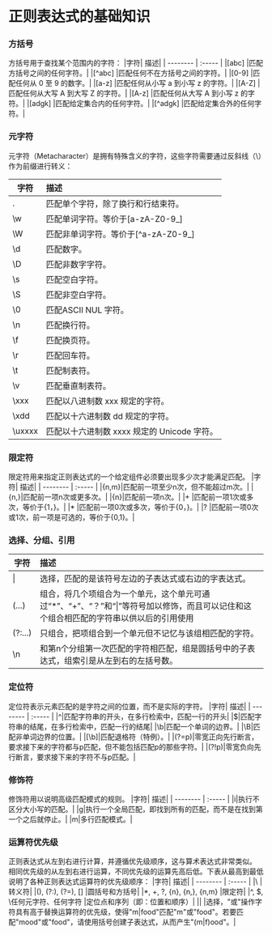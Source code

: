 # 正则表达式的基础知识


### **方括号** 
方括号用于查找某个范围内的字符：
|字符|	描述|
| --------  | :-----  | 
|[abc]	|匹配方括号之间的任何字符。|
|[^abc]	|匹配任何不在方括号之间的字符。|
|[0-9]	|匹配任何从 0 至 9 的数字。|
|[a-z]	|匹配任何从小写 a 到小写 z 的字符。|
|[A-Z]	|匹配任何从大写 A 到大写 Z 的字符。|
|[A-z]	|匹配任何从大写 A 到小写 z 的字符。|
|[adgk]	|匹配给定集合内的任何字符。|
|[^adgk]	|匹配给定集合外的任何字符。|

### **元字符**

元字符（Metacharacter）是拥有特殊含义的字符，这些字符需要通过反斜线（\）作为前缀进行转义：

|字符	|描述|
| --------  | :-----  | 
|.	|匹配单个字符，除了换行和行结束符。|
|\w	|匹配单词字符。等价于[a-zA-Z0-9_]|
|\W	|匹配非单词字符。等价于[^a-zA-Z0-9_]|
|\d	|匹配数字。|
|\D	|匹配非数字字符。|
|\s	|匹配空白字符。|
|\S	|匹配非空白字符。|
|\0	|匹配ASCII NUL 字符。|
|\n	|匹配换行符。|
|\f	|匹配换页符。|
|\r	|匹配回车符。|
|\t	|匹配制表符。|
|\v	|匹配垂直制表符。|
|\xxx	|匹配以八进制数 xxx 规定的字符。|
|\xdd	|匹配以十六进制数 dd 规定的字符。|
|\uxxxx	|匹配以十六进制数 xxxx 规定的 Unicode 字符。|

### **限定符**
限定符用来指定正则表达式的一个给定组件必须要出现多少次才能满足匹配。
|字符|	描述|
| --------  | :-----  | 
|{n,m}|匹配前一项至少n次，但不能超过m次。|
|{n,}|匹配前一项n次或更多次。|
|{n}|匹配前一项n次。|
|+	|匹配前一项1次或多次，等价于{1，}。|
|*	|匹配前一项0次或多次，等价于{0，}。|
|?	|匹配前一项0次或1次，前一项是可选的，等价于{0,1}。|

### **选择、分组、引用**
|字符|	描述|
| --------  | :-----  | 
|\||选择，匹配的是该符号左边的子表达式或右边的字表达式。|
|(...)|组合，将几个项组合为一个单元，这个单元可通过“*”、“+”、“？”和“\|”等符号加以修饰，而且可以记住和这个组合相匹配的字符串以供以后的引用使用|
|(?:...)|只组合，把项组合到一个单元但不记忆与该组相匹配的字符。|
|\n|和第n个分组第一次匹配的字符相匹配，组是圆括号中的子表达式，组索引是从左到右的左括号数。|

### **定位符**
定位符表示元素匹配的是字符之间的位置，而不是实际的字符。
|字符|	描述|
| --------  | :-----  | 
|^|匹配字符串的开头，在多行检索中，匹配一行的开头|
|$|匹配字符串的结尾，在多行检索中，匹配一行的结尾|
|\b|匹配一个单词的边界。|
|\B|匹配非单词边界的位置。|
|[\b]|匹配退格符（特例）。|
|(?=p)|零宽正向先行断言，要求接下来的字符都与p匹配，但不能包括匹配p的那些字符。|
|(?!p)|零宽负向先行断言，要求接下来的字符不与p匹配。|

### **修饰符**
修饰符用以说明高级匹配模式的规则。
|字符|	描述|
| --------  | :-----  | 
|i|执行不区分大小写的匹配。|
|g|执行一个全局匹配，即找到所有的匹配，而不是在找到第一个之后就停止。|
|m|多行匹配模式。|

### **运算符优先级**

正则表达式从左到右进行计算，并遵循优先级顺序，这与算术表达式非常类似。
相同优先级的从左到右进行运算，不同优先级的运算先高后低。下表从最高到最低说明了各种正则表达式运算符的优先级顺序：
|字符|	描述|
| --------  | :-----  | 
|\ |	转义符|
|(), (?:), (?=), []	|圆括号和方括号|
|*, +, ?, {n}, {n,}, {n,m} |限定符|
|^, $, \任何元字符、任何字符 |定位点和序列（即：位置和顺序）|
|\|	|选择，"或"操作字符具有高于替换运算符的优先级，使得"m\|food"匹配"m"或"food"。若要匹配"mood"或"food"，请使用括号创建子表达式，从而产生"(m|f)ood"。|